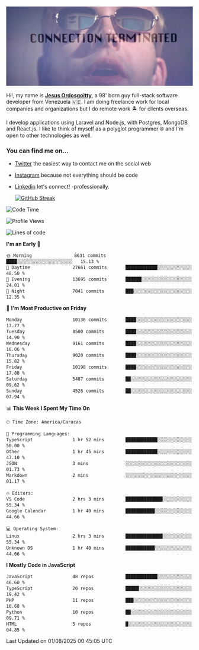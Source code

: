 ![hackers movie reference](./disconnected.jpg)

Hi!, my name is [**Jesus Ordosgoitty**](https://jodaz.dev), a 98' born guy full-stack software developer from Venezuela 🇻🇪. I am doing freelance work for local companies and organizations but I do remote work 🏝️ for clients overseas. 

I develop applications using Laravel and Node.js, with Postgres, MongoDB and React.js. I like to think of myself as a polyglot programmer 🌐 and I'm open to other technologies as well.

### You can find me on...

- [Twitter](https://twitter.com/jodaz_) the easiest way to contact me on the social web
- [Instagram](https://instagram.com/jodaz_) because not everything should be code
- [Linkedin](https://linkedin.com/in/jodaz) let's connect! -professionally.


    [![GitHub Streak](https://streak-stats.demolab.com?user=jodaz&theme=tokyonight)](https://git.io/streak-stats)

<!--START_SECTION:waka-->
![Code Time](http://img.shields.io/badge/Code%20Time-11%2C274%20hrs%2042%20mins-blue)

![Profile Views](http://img.shields.io/badge/Profile%20Views-0-blue)

![Lines of code](https://img.shields.io/badge/From%20Hello%20World%20I%27ve%20Written-85.0%20million%20lines%20of%20code-blue)

**I'm an Early 🐤** 

```text
🌞 Morning                8631 commits        ████░░░░░░░░░░░░░░░░░░░░░   15.13 % 
🌆 Daytime                27661 commits       ████████████░░░░░░░░░░░░░   48.50 % 
🌃 Evening                13695 commits       ██████░░░░░░░░░░░░░░░░░░░   24.01 % 
🌙 Night                  7041 commits        ███░░░░░░░░░░░░░░░░░░░░░░   12.35 % 
```
📅 **I'm Most Productive on Friday** 

```text
Monday                   10136 commits       ████░░░░░░░░░░░░░░░░░░░░░   17.77 % 
Tuesday                  8500 commits        ████░░░░░░░░░░░░░░░░░░░░░   14.90 % 
Wednesday                9161 commits        ████░░░░░░░░░░░░░░░░░░░░░   16.06 % 
Thursday                 9020 commits        ████░░░░░░░░░░░░░░░░░░░░░   15.82 % 
Friday                   10198 commits       ████░░░░░░░░░░░░░░░░░░░░░   17.88 % 
Saturday                 5487 commits        ██░░░░░░░░░░░░░░░░░░░░░░░   09.62 % 
Sunday                   4526 commits        ██░░░░░░░░░░░░░░░░░░░░░░░   07.94 % 
```


📊 **This Week I Spent My Time On** 

```text
🕑︎ Time Zone: America/Caracas

💬 Programming Languages: 
TypeScript               1 hr 52 mins        ████████████░░░░░░░░░░░░░   50.00 % 
Other                    1 hr 45 mins        ████████████░░░░░░░░░░░░░   47.10 % 
JSON                     3 mins              ░░░░░░░░░░░░░░░░░░░░░░░░░   01.73 % 
Markdown                 2 mins              ░░░░░░░░░░░░░░░░░░░░░░░░░   01.17 % 

🔥 Editors: 
VS Code                  2 hrs 3 mins        ██████████████░░░░░░░░░░░   55.34 % 
Google Calendar          1 hr 40 mins        ███████████░░░░░░░░░░░░░░   44.66 % 

💻 Operating System: 
Linux                    2 hrs 3 mins        ██████████████░░░░░░░░░░░   55.34 % 
Unknown OS               1 hr 40 mins        ███████████░░░░░░░░░░░░░░   44.66 % 
```

**I Mostly Code in JavaScript** 

```text
JavaScript               48 repos            ████████████░░░░░░░░░░░░░   46.60 % 
TypeScript               20 repos            █████░░░░░░░░░░░░░░░░░░░░   19.42 % 
PHP                      11 repos            ███░░░░░░░░░░░░░░░░░░░░░░   10.68 % 
Python                   10 repos            ██░░░░░░░░░░░░░░░░░░░░░░░   09.71 % 
HTML                     5 repos             █░░░░░░░░░░░░░░░░░░░░░░░░   04.85 % 
```




 Last Updated on 01/08/2025 00:45:05 UTC
<!--END_SECTION:waka-->
